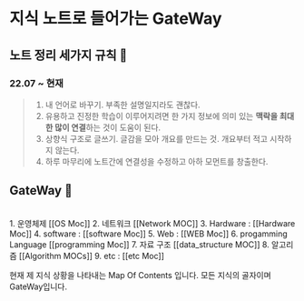 
# 지식 노트로 들어가는 GateWay


## 노트 정리 세가지 규칙 🌱
### 22.07 ~ 현재

> 1. 내 언어로 바꾸기. 부족한 설명일지라도 괜찮다. 
> 2. 유용하고 진정한 학습이 이루어지려면 한 가지 정보에 의미 있는 **맥락을 최대한 많이 연결**하는 것이 도움이 된다.
> 3. 상향식 구조로 글쓰기. 글감을 모아 개요를 만드는 것. 개요부터 적고 시작하지 않는다.
> 4. 하루 마무리에 노트간에 연결성을 수정하고 아하 모먼트를 창출한다.


## GateWay 🚪
<br>
 1. 운영체제 [[OS Moc]]         
 2. 네트워크 [[Network MOC]]            
 3. Hardware : [[Hardware Moc]]
 4. software : [[software Moc]]
 5. Web : [[WEB Moc]]
 6. progamming Language [[programming Moc]]    
 7. 자료 구조 [[data_structure MOC]]    
 8. 알고리즘  [[Algorithm MOCs]]
 9. etc : [[etc Moc]]


현재 제 지식 상황을 나타내는 Map Of Contents 입니다. 모든 지식의 골자이며 GateWay입니다.









